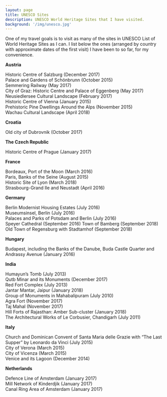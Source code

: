 ```yaml
---
layout: page
title: UNESCO Sites
description: UNESCO World Heritage Sites that I have visited.
background: '/img/unesco.jpg'
---
```


One of my travel goals is to visit as many of the sites in UNESCO List of World Heritage Sites as I can. I list below the ones (arranged by country with approximate dates of the first visit) I have been to so far, for my convenience.

**Austria**

Historic Centre of Salzburg (December 2017)  
Palace and Gardens of Schönbrunn (October 2015)  
Semmering Railway (May 2017)  
City of Graz: Historic Centre and Palace of Eggenberg (May 2017)  
Neusiedlersee Cultural Landscape (February 2017)  
Historic Centre of Vienna (January 2015)  
Prehistoric Pine Dwellings Around the Alps (November 2015)  
Wachau Cultural Landscape (April 2018)

**Croatia**

Old city of Dubrovnik (October 2017)

**The Czech Republic**

Historic Centre of Prague (January 2017)

**France**

Bordeaux, Port of the Moon (March 2016)  
Paris, Banks of the Seine (August 2015)  
Historic Site of Lyon (March 2018)  
Strasbourg-Grand Ile and Neustadt (April 2016)

**Germany**

Berlin Modernist Housing Estates (July 2016)  
Museumsinsel, Berlin (July 2016)  
Palaces and Parks of Potsdam and Berlin (July 2016)  
Speyer Cathedral (September 2016)
Town of Bamberg (September 2018)
Old Town of Regensburg with Stadtamhof (September 2018)

**Hungary**

Budapest, including the Banks of the Danube, Buda Castle Quarter and Andrassy Avenue (January 2016)

**India**

Humayun’s Tomb (July 2013)  
Qutb Minar and its Monuments (December 2017)  
Red Fort Complex (July 2013)  
Jantar Mantar, Jaipur (January 2018)  
Group of Monuments in Mahabalipuram (July 2010)  
Agra Fort (November 2017)  
Taj Mahal (November 2017)  
Hill Forts of Rajasthan: Amber Sub-cluster (January 2018)  
The Architectural Works of Le Corbusier, Chandigarh (July 2011)

**Italy**

Church and Dominican Convent of Santa Maria delle Grazie with “The Last Supper” by Leonardo da Vinci (July 2015)  
City of Verona (March 2015)  
City of Vicenza (March 2015)  
Venice and its Lagoon (December 2014)

**Netherlands**

Defence Line of Amsterdam (January 2017)  
Mill Network of Kinderdjik (January 2017)  
Canal Ring Area of Amsterdam (January 2017)

